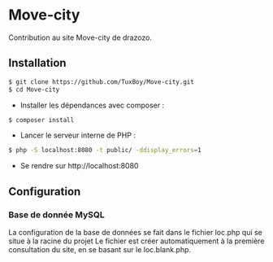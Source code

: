 # Move-city

Contribution au site Move-city de drazozo.

## Installation

```bash
$ git clone https://github.com/TuxBoy/Move-city.git
$ cd Move-city
```

* Installer les dépendances avec composer :

```bash
$ composer install
```

* Lancer le serveur interne de PHP :

```bash
$ php -S localhost:8080 -t public/ -ddisplay_errors=1
```

* Se rendre sur http://localhost:8080

## Configuration

### Base de donnée MySQL
La configuration de la base de données se fait dans le fichier loc.php qui se situe à la racine du projet
Le fichier est créer automatiquement à la première consultation du site, en se basant sur le loc.blank.php.
